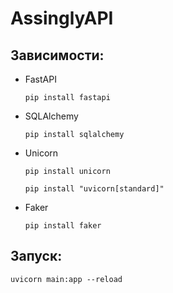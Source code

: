 # AssinglyAPI #

## Зависимости: ##

- FastAPI

    `pip install fastapi`

- SQLAlchemy

    `pip install sqlalchemy`

- Unicorn 

    `pip install unicorn`

    `pip install "uvicorn[standard]"`

- Faker

    `pip install faker`

## Запуск: ##

  `uvicorn main:app --reload`
